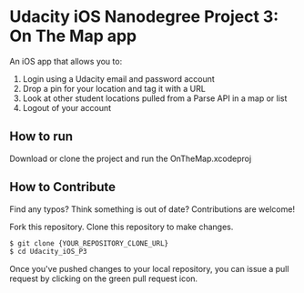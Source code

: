 # Udacity iOS Nanodegree Project 3: On The Map app
An iOS app that allows you to:
1. Login using a Udacity email and password account
2. Drop a pin for your location and tag it with a URL
3. Look at other student locations pulled from a Parse API in a map or list
4. Logout of your account

## How to run

Download or clone the project and run the OnTheMap.xcodeproj

## How to Contribute

Find any typos? Think something is out of date? Contributions are welcome!

Fork this repository.
Clone this repository to make changes.
```sh
$ git clone {YOUR_REPOSITORY_CLONE_URL}
$ cd Udacity_iOS_P3
```
Once you've pushed changes to your local repository, you can issue a pull request by clicking on the green pull request icon.

